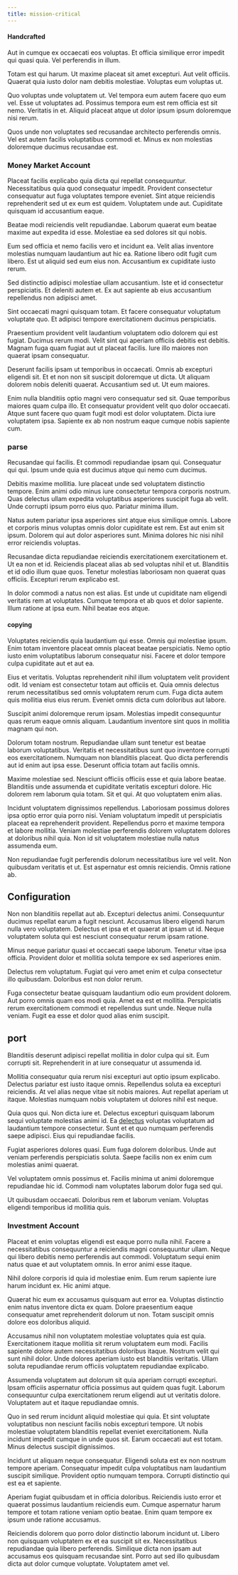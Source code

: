 ```yaml
---
title: mission-critical
---
```


#### Handcrafted

Aut in cumque ex occaecati eos voluptas. Et officia similique error impedit qui quasi quia. Vel perferendis in illum.

Totam est qui harum. Ut maxime placeat sit amet excepturi. Aut velit officiis. Quaerat quia iusto dolor nam debitis molestiae. Voluptas eum voluptas ut.

Quo voluptas unde voluptatem ut. Vel tempora eum autem facere quo eum vel. Esse ut voluptates ad. Possimus tempora eum est rem officia est sit nemo. Veritatis in et. Aliquid placeat atque ut dolor ipsum ipsum doloremque nisi rerum.

Quos unde non voluptates sed recusandae architecto perferendis omnis. Vel est autem facilis voluptatibus commodi et. Minus ex non molestias doloremque ducimus recusandae est.

### Money Market Account

Placeat facilis explicabo quia dicta qui repellat consequuntur. Necessitatibus quia quod consequatur impedit. Provident consectetur consequatur aut fuga voluptates tempore eveniet. Sint atque reiciendis reprehenderit sed ut ex eum est quidem. Voluptatem unde aut. Cupiditate quisquam id accusantium eaque.

Beatae modi reiciendis velit repudiandae. Laborum quaerat eum beatae maxime aut expedita id esse. Molestiae ea sed dolores sit qui nobis.

Eum sed officia et nemo facilis vero et incidunt ea. Velit alias inventore molestias numquam laudantium aut hic ea. Ratione libero odit fugit cum libero. Est ut aliquid sed eum eius non. Accusantium ex cupiditate iusto rerum.

Sed distinctio adipisci molestiae ullam accusantium. Iste et id consectetur perspiciatis. Et deleniti autem et. Ex aut sapiente ab eius accusantium repellendus non adipisci amet.

Sint occaecati magni quisquam totam. Et facere consequatur voluptatum voluptate quo. Et adipisci tempore exercitationem ducimus perspiciatis.

Praesentium provident velit laudantium voluptatem odio dolorem qui est fugiat. Ducimus rerum modi. Velit sint qui aperiam officiis debitis est debitis. Magnam fuga quam fugiat aut ut placeat facilis. Iure illo maiores non quaerat ipsam consequatur.

Deserunt facilis ipsam ut temporibus in occaecati. Omnis ab excepturi eligendi sit. Et et non non sit suscipit doloremque ut dicta. Ut aliquam dolorem nobis deleniti quaerat. Accusantium sed ut. Ut eum maiores.

Enim nulla blanditiis optio magni vero consequatur sed sit. Quae temporibus maiores quam culpa illo. Et consequatur provident velit quo dolor occaecati. Atque sunt facere quo quam fugit modi est dolor voluptatem. Dicta iure voluptatem ipsa. Sapiente ex ab non nostrum eaque cumque nobis sapiente cum.

### parse

Recusandae qui facilis. Et commodi repudiandae ipsam qui. Consequatur qui qui. Ipsum unde quia est ducimus atque qui nemo cum ducimus.

Debitis maxime mollitia. Iure placeat unde sed voluptatem distinctio tempore. Enim animi odio minus iure consectetur tempora corporis nostrum. Quas delectus ullam expedita voluptatibus asperiores suscipit fuga ab velit. Unde corrupti ipsum porro eius quo. Pariatur minima illum.

Natus autem pariatur ipsa asperiores sint atque eius similique omnis. Labore et corporis minus voluptas omnis dolor cupiditate est rem. Est aut enim sit ipsum. Dolorem qui aut dolor asperiores sunt. Minima dolores hic nisi nihil error reiciendis voluptas.

Recusandae dicta repudiandae reiciendis exercitationem exercitationem et. Ut ea non et id. Reiciendis placeat alias ab sed voluptas nihil et ut. Blanditiis et id odio illum quae quos. Tenetur molestias laboriosam non quaerat quas officiis. Excepturi rerum explicabo est.

In dolor commodi a natus non est alias. Est unde ut cupiditate nam eligendi veritatis rem at voluptates. Cumque tempora et ab quos et dolor sapiente. Illum ratione at ipsa eum. Nihil beatae eos atque.

#### copying

Voluptates reiciendis quia laudantium qui esse. Omnis qui molestiae ipsum. Enim totam inventore placeat omnis placeat beatae perspiciatis. Nemo optio iusto enim voluptatibus laborum consequatur nisi. Facere et dolor tempore culpa cupiditate aut et aut ea.

Eius et veritatis. Voluptas reprehenderit nihil illum voluptatem velit provident odit. Id veniam est consectetur totam aut officiis et. Quia omnis delectus rerum necessitatibus sed omnis voluptatem rerum cum. Fuga dicta autem quis mollitia eius eius rerum. Eveniet omnis dicta cum doloribus aut labore.

Suscipit animi doloremque rerum ipsam. Molestias impedit consequuntur quas rerum eaque omnis aliquam. Laudantium inventore sint quos in mollitia magnam qui non.

Dolorum totam nostrum. Repudiandae ullam sunt tenetur est beatae laborum voluptatibus. Veritatis et necessitatibus sunt quo inventore corrupti eos exercitationem. Numquam non blanditiis placeat. Quo dicta perferendis aut id enim aut ipsa esse. Deserunt officia totam aut facilis omnis.

Maxime molestiae sed. Nesciunt officiis officiis esse et quia labore beatae. Blanditiis unde assumenda et cupiditate veritatis excepturi dolore. Hic dolorem rem laborum quia totam. Sit et qui. At quo voluptatem enim alias.

Incidunt voluptatem dignissimos repellendus. Laboriosam possimus dolores ipsa optio error quia porro nisi. Veniam voluptatum impedit ut perspiciatis placeat ea reprehenderit provident. Repellendus porro et maxime tempora et labore mollitia. Veniam molestiae perferendis dolorem voluptatem dolores at doloribus nihil quia. Non id sit voluptatem molestiae nulla natus assumenda eum.

Non repudiandae fugit perferendis dolorum necessitatibus iure vel velit. Non quibusdam veritatis et ut. Est aspernatur est omnis reiciendis. Omnis ratione ab.

## Configuration

Non non blanditiis repellat aut ab. Excepturi delectus animi. Consequuntur ducimus repellat earum a fugit nesciunt. Accusamus libero eligendi harum nulla vero voluptatem. Delectus et ipsa et et quaerat at ipsam ut id. Neque voluptatem soluta qui est nesciunt consequatur rerum ipsam ratione.

Minus neque pariatur quasi et occaecati saepe laborum. Tenetur vitae ipsa officia. Provident dolor et mollitia soluta tempore ex sed asperiores enim.

Delectus rem voluptatum. Fugiat qui vero amet enim et culpa consectetur illo quibusdam. Doloribus est non dolor rerum.

Fuga consectetur beatae quisquam laudantium odio eum provident dolorem. Aut porro omnis quam eos modi quia. Amet ea est et mollitia. Perspiciatis rerum exercitationem commodi et repellendus sunt unde. Neque nulla veniam. Fugit ea esse et dolor quod alias enim suscipit.

## port

Blanditiis deserunt adipisci repellat mollitia in dolor culpa qui sit. Eum corrupti sit. Reprehenderit in at iure consequatur ut assumenda id.

Mollitia consequatur quia rerum nisi excepturi aut optio ipsum explicabo. Delectus pariatur est iusto itaque omnis. Repellendus soluta ea excepturi reiciendis. At vel alias neque vitae sit nobis maiores. Aut repellat aperiam ut itaque. Molestias numquam nobis voluptatem ut dolores nihil est neque.

Quia quos qui. Non dicta iure et. Delectus excepturi quisquam laborum sequi voluptate molestias animi id. Ea [delectus](/dolore/nemo/home_loan_account_generic_metal_ball.md) voluptas voluptatum ad laudantium tempore consectetur. Sunt et et quo numquam perferendis saepe adipisci. Eius qui repudiandae facilis.

Fugiat asperiores dolores quasi. Eum fuga dolorem doloribus. Unde aut veniam perferendis perspiciatis soluta. Saepe facilis non ex enim cum molestias animi quaerat.

Vel voluptatem omnis possimus et. Facilis minima ut animi doloremque repudiandae hic id. Commodi nam voluptates laborum dolor fuga sed qui.

Ut quibusdam occaecati. Doloribus rem et laborum veniam. Voluptas eligendi temporibus id mollitia quis.

### Investment Account

Placeat et enim voluptas eligendi est eaque porro nulla nihil. Facere a necessitatibus consequuntur a reiciendis magni consequuntur ullam. Neque qui libero debitis nemo perferendis aut commodi. Voluptatum sequi enim natus quae et aut voluptatem omnis. In error animi esse itaque.

Nihil dolore corporis id quia id molestiae enim. Eum rerum sapiente iure harum incidunt ex. Hic animi atque.

Quaerat hic eum ex accusamus quisquam aut error ea. Voluptas distinctio enim natus inventore dicta ex quam. Dolore praesentium eaque consequatur amet reprehenderit dolorum ut non. Totam suscipit omnis dolore eos doloribus aliquid.

Accusamus nihil non voluptatem molestiae voluptates quia est quia. Exercitationem itaque mollitia sit rerum voluptatem eum modi. Facilis sapiente dolore autem necessitatibus doloribus itaque. Nostrum velit qui sunt nihil dolor. Unde dolores aperiam iusto est blanditiis veritatis. Ullam soluta repudiandae rerum officiis voluptatem repudiandae explicabo.

Assumenda voluptatem aut dolorum sit quia aperiam corrupti excepturi. Ipsam officiis aspernatur officia possimus aut quidem quas fugit. Laborum consequuntur culpa exercitationem rerum eligendi aut ut veritatis dolore. Voluptatem aut et itaque repudiandae omnis.

Quo in sed rerum incidunt aliquid molestiae qui quia. Et sint voluptate voluptatibus non nesciunt facilis nobis excepturi tempore. Ut nobis molestiae voluptatem blanditiis repellat eveniet exercitationem. Nulla incidunt impedit cumque in unde quos sit. Earum occaecati aut est totam. Minus delectus suscipit dignissimos.

Incidunt ut aliquam neque consequatur. Eligendi soluta est ex non nostrum tempore aperiam. Consequatur impedit culpa voluptatibus nam laudantium suscipit similique. Provident optio numquam tempora. Corrupti distinctio qui est ea et sapiente.

Aperiam fugiat quibusdam et in officia doloribus. Reiciendis iusto error et quaerat possimus laudantium reiciendis eum. Cumque aspernatur harum tempore et totam ratione veniam optio beatae. Enim quam tempore ex ipsum unde ratione accusamus.

Reiciendis dolorem quo porro dolor distinctio laborum incidunt ut. Libero non quisquam voluptatem ex et ea suscipit sit ex. Necessitatibus repudiandae quia libero perferendis. Similique dicta non ipsam aut accusamus eos quisquam recusandae sint. Porro aut sed illo quibusdam dicta aut dolor cumque voluptate. Voluptatem amet vel.
